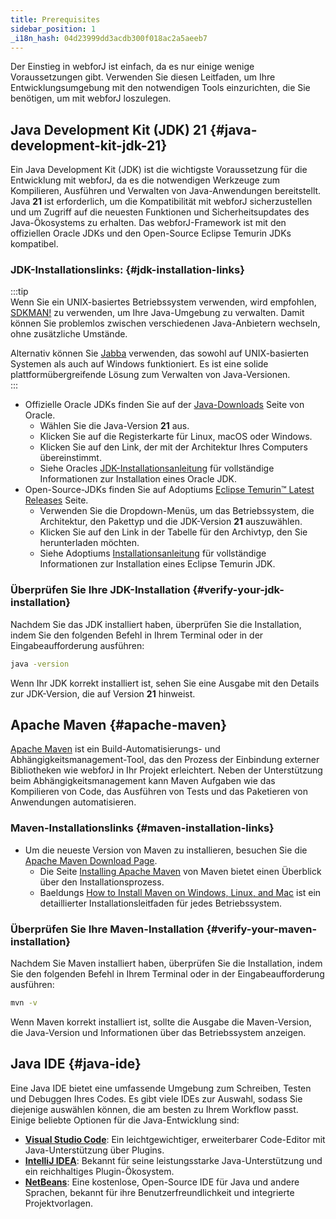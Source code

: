 ```yaml
---
title: Prerequisites
sidebar_position: 1
_i18n_hash: 04d23999dd3acdb300f018ac2a5aeeb7
---
```

Der Einstieg in webforJ ist einfach, da es nur einige wenige Voraussetzungen gibt. Verwenden Sie diesen Leitfaden, um Ihre Entwicklungsumgebung mit den notwendigen Tools einzurichten, die Sie benötigen, um mit webforJ loszulegen.

<!-- vale off -->
## Java Development Kit (JDK) 21 {#java-development-kit-jdk-21}

<!-- vale on -->

Ein Java Development Kit (JDK) ist die wichtigste Voraussetzung für die Entwicklung mit webforJ, da es die notwendigen Werkzeuge zum Kompilieren, Ausführen und Verwalten von Java-Anwendungen bereitstellt. Java **21** ist erforderlich, um die Kompatibilität mit webforJ sicherzustellen und um Zugriff auf die neuesten Funktionen und Sicherheitsupdates des Java-Ökosystems zu erhalten. Das webforJ-Framework ist mit den offiziellen Oracle JDKs und den Open-Source Eclipse Temurin JDKs kompatibel.
<!-- vale off -->
### JDK-Installationslinks: {#jdk-installation-links}
<!-- vale on -->
:::tip  
Wenn Sie ein UNIX-basiertes Betriebssystem verwenden, wird empfohlen, [SDKMAN!](https://sdkman.io/) zu verwenden, um Ihre Java-Umgebung zu verwalten. Damit können Sie problemlos zwischen verschiedenen Java-Anbietern wechseln, ohne zusätzliche Umstände.  

Alternativ können Sie [Jabba](https://github.com/shyiko/jabba) verwenden, das sowohl auf UNIX-basierten Systemen als auch auf Windows funktioniert. Es ist eine solide plattformübergreifende Lösung zum Verwalten von Java-Versionen.  
:::

- Offizielle Oracle JDKs finden Sie auf der [Java-Downloads](https://www.oracle.com/java/technologies/downloads/) Seite von Oracle. 
  - Wählen Sie die Java-Version **21** aus.
  - Klicken Sie auf die Registerkarte für Linux, macOS oder Windows.
  - Klicken Sie auf den Link, der mit der Architektur Ihres Computers übereinstimmt. 
  - Siehe Oracles [JDK-Installationsanleitung](https://docs.oracle.com/en/java/javase/23/install/overview-jdk-installation.html) für vollständige Informationen zur Installation eines Oracle JDK.
- Open-Source-JDKs finden Sie auf Adoptiums [Eclipse Temurin™ Latest Releases](https://adoptium.net/temurin/releases/) Seite. 
  - Verwenden Sie die Dropdown-Menüs, um das Betriebssystem, die Architektur, den Pakettyp und die JDK-Version **21** auszuwählen. 
  - Klicken Sie auf den Link in der Tabelle für den Archivtyp, den Sie herunterladen möchten.
  - Siehe Adoptiums [Installationsanleitung](https://adoptium.net/installation/) für vollständige Informationen zur Installation eines Eclipse Temurin JDK.

<!-- vale off -->
### Überprüfen Sie Ihre JDK-Installation {#verify-your-jdk-installation}
<!-- vale on -->
Nachdem Sie das JDK installiert haben, überprüfen Sie die Installation, indem Sie den folgenden Befehl in Ihrem Terminal oder in der Eingabeaufforderung ausführen:

```bash
java -version
```

Wenn Ihr JDK korrekt installiert ist, sehen Sie eine Ausgabe mit den Details zur JDK-Version, die auf Version **21** hinweist.
<!-- vale off -->
## Apache Maven {#apache-maven}
<!-- vale on -->

[Apache Maven](https://maven.apache.org/index.html) ist ein Build-Automatisierungs- und Abhängigkeitsmanagement-Tool, das den Prozess der Einbindung externer Bibliotheken wie webforJ in Ihr Projekt erleichtert. 
Neben der Unterstützung beim Abhängigkeitsmanagement kann Maven Aufgaben wie das Kompilieren von Code, das Ausführen von Tests und das Paketieren von Anwendungen automatisieren.

### Maven-Installationslinks {#maven-installation-links}
- Um die neueste Version von Maven zu installieren, besuchen Sie die [Apache Maven Download Page](https://maven.apache.org/download.cgi). 
  - Die Seite [Installing Apache Maven](https://maven.apache.org/install.html) von Maven bietet einen Überblick über den Installationsprozess. 
  - Baeldungs [How to Install Maven on Windows, Linux, and Mac](https://www.baeldung.com/install-maven-on-windows-linux-mac) ist ein detaillierter Installationsleitfaden für jedes Betriebssystem.

<!-- vale off -->
### Überprüfen Sie Ihre Maven-Installation {#verify-your-maven-installation}

<!-- vale on -->

Nachdem Sie Maven installiert haben, überprüfen Sie die Installation, indem Sie den folgenden Befehl in Ihrem Terminal oder in der Eingabeaufforderung ausführen:

```bash
mvn -v
```

Wenn Maven korrekt installiert ist, sollte die Ausgabe die Maven-Version, die Java-Version und Informationen über das Betriebssystem anzeigen.

## Java IDE {#java-ide}

Eine Java IDE bietet eine umfassende Umgebung zum Schreiben, Testen und Debuggen Ihres Codes. Es gibt viele IDEs zur Auswahl, sodass Sie diejenige auswählen können, die am besten zu Ihrem Workflow passt. Einige beliebte Optionen für die Java-Entwicklung sind:

- **[Visual Studio Code](https://code.visualstudio.com/Download)**: Ein leichtgewichtiger, erweiterbarer Code-Editor mit Java-Unterstützung über Plugins.
- **[IntelliJ IDEA](https://www.jetbrains.com/idea/download/)**: Bekannt für seine leistungsstarke Java-Unterstützung und ein reichhaltiges Plugin-Ökosystem.
- **[NetBeans](https://netbeans.apache.org/download/index.html)**: Eine kostenlose, Open-Source IDE für Java und andere Sprachen, bekannt für ihre Benutzerfreundlichkeit und integrierte Projektvorlagen.
